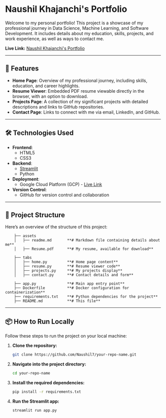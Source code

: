 # Naushil Khajanchi's Portfolio

Welcome to my personal portfolio! This project is a showcase of my professional journey in Data Science, Machine Learning, and Software Development. It includes details about my education, skills, projects, and work experience, as well as ways to contact me.

**Live Link:** [Naushil Khajanchi's Portfolio](https://portfolio-b2cyt3342a-wl.a.run.app/)

---

## 🎨 Features

- **Home Page**: Overview of my professional journey, including skills, education, and career highlights.
- **Resume Viewer**: Embedded PDF resume viewable directly in the browser, with an option to download.
- **Projects Page**: A collection of my significant projects with detailed descriptions and links to GitHub repositories.
- **Contact Page**: Links to connect with me via email, LinkedIn, and GitHub.

---

## 🛠️ Technologies Used

- **Frontend**:
  - HTML5
  - CSS3
- **Backend**:
  - [Streamlit](https://streamlit.io/)
  - Python
- **Deployment**:
  - Google Cloud Platform (GCP) - [Live Link](https://portfolio-b2cyt3342a-wl.a.run.app/)
- **Version Control**:
  - GitHub for version control and collaboration

---

## 📂 Project Structure

Here’s an overview of the structure of this project:  
```  
    ├── assets  
    │   ├── readme.md       **# Markdown file containing details about me**  
    │   ├── Resume.pdf      **# My resume, available for download**  
    
    ├── tabs  
    │   ├── home.py         **# Home page content**  
    │   ├── resume.py       **# Resume viewer code**
    │   ├── projects.py     **# My projects display**  
    │   ├── contact.py      **# Contact details and form**  
    
    ├── app.py              **# Main app entry point**  
    ├── Dockerfile          **# Docker configuration for containerization**  
    ├── requirements.txt    **# Python dependencies for the project**  
    ├── README.md           **# This file**  
```

---

## 📦 How to Run Locally

Follow these steps to run the project on your local machine:

1. **Clone the repository:**
   ```bash
   git clone https://github.com/Naushil7/your-repo-name.git

2. **Navigate into the project directory:** 
    ```bash
    cd your-repo-name

3. **Install the required dependencies:** 
    ```bash
    pip install -r requirements.txt

4. **Run the Streamlit app:** 
    ```bash
    streamlit run app.py

